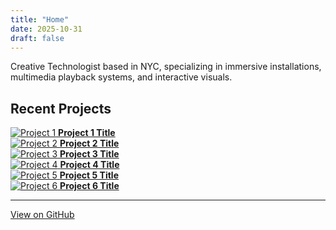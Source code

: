 ```yaml
---
title: "Home"
date: 2025-10-31
draft: false
---
```


Creative Technologist based in NYC, specializing in immersive installations, multimedia playback systems, and interactive visuals.

## Recent Projects

<div class="projects-grid">
  <div class="project-item">
    <a href="/projects/project-1/">
      <img src="/images/projects/project-1/thumbnail.png" alt="Project 1">
      <strong>Project 1 Title</strong>
    </a>
  </div>
  
  <div class="project-item">
    <a href="/projects/project-2/">
      <img src="/images/projects/project-2/thumbnail.png" alt="Project 2">
      <strong>Project 2 Title</strong>
    </a>
  </div>
  
  <div class="project-item">
    <a href="/projects/project-3/">
      <img src="/images/projects/project-3/thumbnail.png" alt="Project 3">
      <strong>Project 3 Title</strong>
    </a>
  </div>
  
  <div class="project-item">
    <a href="/projects/project-4/">
      <img src="/images/projects/project-4/thumbnail.png" alt="Project 4">
      <strong>Project 4 Title</strong>
    </a>
  </div>
  
  <div class="project-item">
    <a href="/projects/project-5/">
      <img src="/images/projects/project-5/thumbnail.png" alt="Project 5">
      <strong>Project 5 Title</strong>
    </a>
  </div>
  
  <div class="project-item">
    <a href="/projects/project-6/">
      <img src="/images/projects/project-6/thumbnail.png" alt="Project 6">
      <strong>Project 6 Title</strong>
    </a>
  </div>
</div>

---

[View on GitHub](https://github.com/traversable-dale)